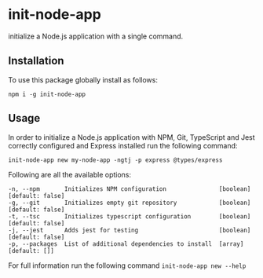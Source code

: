 # init-node-app
initialize a Node.js application with a single command.

## Installation
To use this package globally install as follows:

``npm i -g init-node-app``

## Usage
In order to initialize a Node.js application with NPM, Git, TypeScript and Jest correctly configured and Express installed run the following command:

```init-node-app new my-node-app -ngtj -p express @types/express```

Following are all the available options:
```
-n, --npm       Initializes NPM configuration               [boolean] [default: false]
-g, --git       Initializes empty git repository            [boolean] [default: false]
-t, --tsc       Initializes typescript configuration        [boolean] [default: false]
-j, --jest      Adds jest for testing                       [boolean] [default: false]
-p, --packages  List of additional dependencies to install  [array] [default: []]
```
For full information run the following command
```init-node-app new --help```

